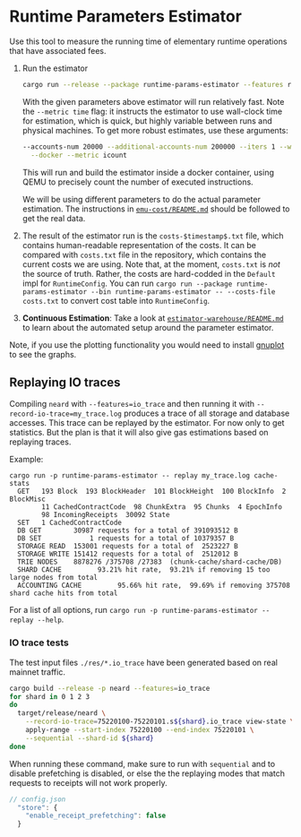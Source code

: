 # Runtime Parameters Estimator

Use this tool to measure the running time of elementary runtime operations that have associated fees.

1. Run the estimator
    ```bash
    cargo run --release --package runtime-params-estimator --features required --bin runtime-params-estimator -- --accounts-num 20000 --additional-accounts-num 200000 --iters 1 --warmup-iters 1 --metric time
    ```

    With the given parameters above estimator will run relatively fast.
    Note the `--metric time` flag: it instructs the estimator to use wall-clock time for estimation, which is quick, but highly variable between runs and physical machines.
    To get more robust estimates, use these arguments:

    ```bash
    --accounts-num 20000 --additional-accounts-num 200000 --iters 1 --warmup-iters 1 \
      --docker --metric icount
    ```

    This will run and build the estimator inside a docker container, using QEMU to precisely count the number of executed instructions.

    We will be using different parameters to do the actual parameter estimation.
    The instructions in [`emu-cost/README.md`](./emu-cost/README.md) should be followed to get the real data.

2. The result of the estimator run is the `costs-$timestamp$.txt` file, which contains human-readable representation of the costs.
   It can be compared with `costs.txt` file in the repository, which contains the current costs we are using.
   Note that, at the moment, `costs.txt` is *not* the source of truth.
   Rather, the costs are hard-codded in the `Default` impl for `RuntimeConfig`.
   You can run `cargo run --package runtime-params-estimator --bin runtime-params-estimator -- --costs-file costs.txt` to convert cost table into `RuntimeConfig`.

3. **Continuous Estimation**: Take a look at [`estimator-warehouse/README.md`](./estimator-warehouse/README.md) to learn about the automated setup around the parameter estimator.

Note, if you use the plotting functionality you would need to install [gnuplot](http://gnuplot.info/) to see the graphs.

## Replaying IO traces

Compiling `neard` with `--features=io_trace` and then running it with
`--record-io-trace=my_trace.log` produces a trace of all storage and database
accesses. This trace can be replayed by the estimator. For now only to get
statistics. But the plan is that it will also give gas estimations based on
replaying traces.

Example:
```
cargo run -p runtime-params-estimator -- replay my_trace.log cache-stats
  GET   193 Block  193 BlockHeader  101 BlockHeight  100 BlockInfo  2 BlockMisc
        11 CachedContractCode  98 ChunkExtra  95 Chunks  4 EpochInfo  
        98 IncomingReceipts  30092 State  
  SET   1 CachedContractCode  
  DB GET        30987 requests for a total of 391093512 B
  DB SET            1 requests for a total of 10379357 B
  STORAGE READ  153001 requests for a total of  2523227 B
  STORAGE WRITE 151412 requests for a total of  2512012 B
  TRIE NODES    8878276 /375708 /27383  (chunk-cache/shard-cache/DB)
  SHARD CACHE         93.21% hit rate,  93.21% if removing 15 too large nodes from total
  ACCOUNTING CACHE         95.66% hit rate,  99.69% if removing 375708 shard cache hits from total
```

For a list of all options, run `cargo run -p runtime-params-estimator -- replay --help`.

### IO trace tests

The test input files `./res/*.io_trace` have been generated based on real mainnet traffic.

```bash
cargo build --release -p neard --features=io_trace
for shard in 0 1 2 3
do
  target/release/neard \
    --record-io-trace=75220100-75220101.s${shard}.io_trace view-state \
    apply-range --start-index 75220100 --end-index 75220101 \
    --sequential --shard-id ${shard}
done
```

When running these command, make sure to run with `sequential` and to disable
prefetching is disabled, or else the the replaying modes that match requests to
receipts will not work properly.

```js
// config.json
  "store": {
    "enable_receipt_prefetching": false
  }
```
